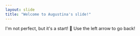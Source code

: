 ```yaml
---
layout: slide
title: "Welcome to Augustina's slide!"
---
```

I'm not perfect, but it's a start! :tada:
Use the left arrow to go back!
